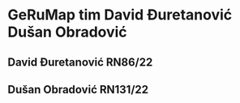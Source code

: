 # GeRuMap tim David Đuretanović Dušan Obradović

## David Đuretanović RN86/22
## Dušan Obradović RN131/22

